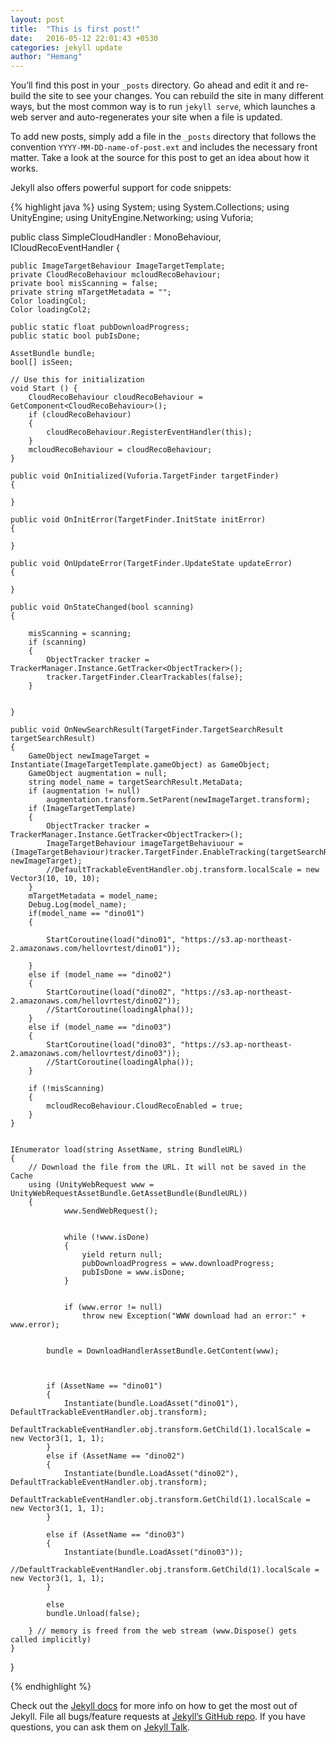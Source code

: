 ```yaml
---
layout: post
title:  "This is first post!"
date:   2016-05-12 22:01:43 +0530
categories: jekyll update
author: "Hemang"
---
```

You’ll find this post in your `_posts` directory. Go ahead and edit it and re-build the site to see your changes. You can rebuild the site in many different ways, but the most common way is to run `jekyll serve`, which launches a web server and auto-regenerates your site when a file is updated.

To add new posts, simply add a file in the `_posts` directory that follows the convention `YYYY-MM-DD-name-of-post.ext` and includes the necessary front matter. Take a look at the source for this post to get an idea about how it works.

Jekyll also offers powerful support for code snippets:

{% highlight java %}
using System;
using System.Collections;
using UnityEngine;
using UnityEngine.Networking;
using Vuforia;

public class SimpleCloudHandler : MonoBehaviour, ICloudRecoEventHandler {

    public ImageTargetBehaviour ImageTargetTemplate;
    private CloudRecoBehaviour mcloudRecoBehaviour;
    private bool misScanning = false;
    private string mTargetMetadata = "";
    Color loadingCol;
    Color loadingCol2;

    public static float pubDownloadProgress;
    public static bool pubIsDone;

    AssetBundle bundle;
    bool[] isSeen;

    // Use this for initialization
    void Start () {
        CloudRecoBehaviour cloudRecoBehaviour = GetComponent<CloudRecoBehaviour>();
        if (cloudRecoBehaviour)
        {
            cloudRecoBehaviour.RegisterEventHandler(this);
        }
        mcloudRecoBehaviour = cloudRecoBehaviour;
	}

    public void OnInitialized(Vuforia.TargetFinder targetFinder)
    {
        
    }

    public void OnInitError(TargetFinder.InitState initError)
    {

    }

    public void OnUpdateError(TargetFinder.UpdateState updateError)
    {

    }

    public void OnStateChanged(bool scanning)
    {
        
        misScanning = scanning;
        if (scanning)
        {
            ObjectTracker tracker = TrackerManager.Instance.GetTracker<ObjectTracker>();
            tracker.TargetFinder.ClearTrackables(false);
        }

        
    }

    public void OnNewSearchResult(TargetFinder.TargetSearchResult targetSearchResult)
    {
        GameObject newImageTarget = Instantiate(ImageTargetTemplate.gameObject) as GameObject;
        GameObject augmentation = null;
        string model_name = targetSearchResult.MetaData;
        if (augmentation != null)
            augmentation.transform.SetParent(newImageTarget.transform);
        if (ImageTargetTemplate)
        {
            ObjectTracker tracker = TrackerManager.Instance.GetTracker<ObjectTracker>();
            ImageTargetBehaviour imageTargetBehaviuour = (ImageTargetBehaviour)tracker.TargetFinder.EnableTracking(targetSearchResult, newImageTarget);
            //DefaultTrackableEventHandler.obj.transform.localScale = new Vector3(10, 10, 10);
        }
        mTargetMetadata = model_name;
        Debug.Log(model_name);
        if(model_name == "dino01")
        {

            StartCoroutine(load("dino01", "https://s3.ap-northeast-2.amazonaws.com/hellovrtest/dino01"));
   
        }
        else if (model_name == "dino02")
        {
            StartCoroutine(load("dino02", "https://s3.ap-northeast-2.amazonaws.com/hellovrtest/dino02"));
            //StartCoroutine(loadingAlpha());
        }
        else if (model_name == "dino03")
        {
            StartCoroutine(load("dino03", "https://s3.ap-northeast-2.amazonaws.com/hellovrtest/dino03"));
            //StartCoroutine(loadingAlpha());
        }

        if (!misScanning)
        {
            mcloudRecoBehaviour.CloudRecoEnabled = true;
        }
    }
    

    IEnumerator load(string AssetName, string BundleURL)
    {
        // Download the file from the URL. It will not be saved in the Cache
        using (UnityWebRequest www = UnityWebRequestAssetBundle.GetAssetBundle(BundleURL))
        {
                www.SendWebRequest();


                while (!www.isDone)
                {
                    yield return null;
                    pubDownloadProgress = www.downloadProgress;
                    pubIsDone = www.isDone;
                }


                if (www.error != null)
                    throw new Exception("WWW download had an error:" + www.error);

                
            bundle = DownloadHandlerAssetBundle.GetContent(www);


            
            if (AssetName == "dino01")
            {
                Instantiate(bundle.LoadAsset("dino01"), DefaultTrackableEventHandler.obj.transform);
                DefaultTrackableEventHandler.obj.transform.GetChild(1).localScale = new Vector3(1, 1, 1);
            }
            else if (AssetName == "dino02")
            {
                Instantiate(bundle.LoadAsset("dino02"), DefaultTrackableEventHandler.obj.transform);
                DefaultTrackableEventHandler.obj.transform.GetChild(1).localScale = new Vector3(1, 1, 1);
            }

            else if (AssetName == "dino03")
            {
                Instantiate(bundle.LoadAsset("dino03"));
                //DefaultTrackableEventHandler.obj.transform.GetChild(1).localScale = new Vector3(1, 1, 1);
            }

            else
            bundle.Unload(false);

        } // memory is freed from the web stream (www.Dispose() gets called implicitly)
    }
}

{% endhighlight %}

Check out the [Jekyll docs][jekyll-docs] for more info on how to get the most out of Jekyll. File all bugs/feature requests at [Jekyll’s GitHub repo][jekyll-gh]. If you have questions, you can ask them on [Jekyll Talk][jekyll-talk].

[jekyll-docs]: http://jekyllrb.com/docs/home
[jekyll-gh]:   https://github.com/jekyll/jekyll
[jekyll-talk]: https://talk.jekyllrb.com/

